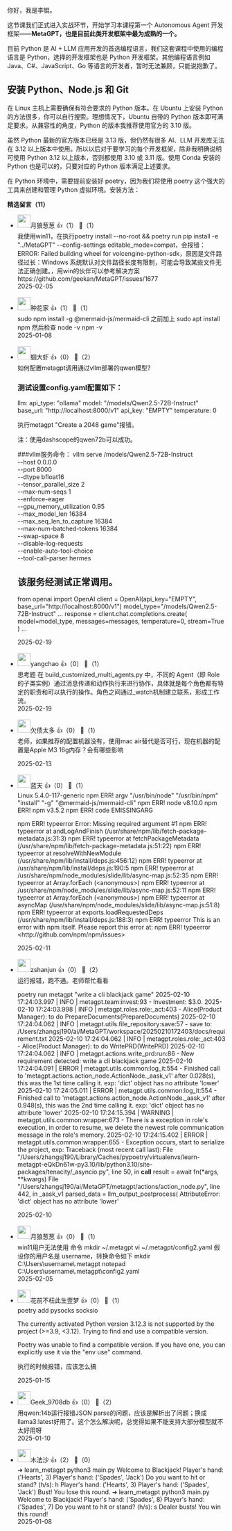 你好，我是李锟。

这节课我们正式进入实战环节，开始学习本课程第一个 Autonomous Agent 开发框架——**MetaGPT，也是目前此类开发框架中最为成熟的一个。**

目前 Python 是 AI + LLM 应用开发的首选编程语言，我们这套课程中使用的编程语言是 Python，选择的开发框架也是 Python 开发框架。其他编程语言例如 Java、C#、JavaScript、Go 等语言的开发者，暂时无法兼顾，只能说抱歉了。

## 安装 Python、Node.js 和 Git

在 Linux 主机上需要确保有符合要求的 Python 版本。在 Ubuntu 上安装 Python 的方法很多，你可以自行搜索。理想情况下，Ubuntu 自带的 Python 版本即可满足要求。从兼容性的角度，Python 的版本我推荐使用官方的 3.10 版。

虽然 Python 最新的官方版本已经是 3.13 版，但仍然有很多 AI、LLM 开发库无法在 3.12 以上版本中使用。所以以后对于要学习的每个开发框架，除非我明确说明可使用 Python 3.12 以上版本，否则都使用 3.10 或 3.11 版。使用 Conda 安装的 Python 也是可以的，只要对应的 Python 版本满足上述要求。

在 Python 环境中，需要提前安装好 poetry，因为我们将使用 poetry 这个强大的工具来创建和管理 Python 虚拟环境。安装方法：
<div><strong>精选留言（11）</strong></div><ul>
<li><img src="https://static001.geekbang.org/account/avatar/00/10/ce/30/eb380376.jpg" width="30px"><span>月狼葱葱</span> 👍（1） 💬（1）<div>我使用win11，在执行poetry install --no-root &amp;&amp; poetry run pip install -e &quot;..&#47;MetaGPT&quot; --config-settings editable_mode=compat，会报错： ERROR: Failed building wheel for volcengine-python-sdk，原因是文件路径过长：Windows 系统默认对文件路径长度有限制，可能会导致某些文件无法正确创建。，用win的伙伴可以参考解决方案 https:&#47;&#47;github.com&#47;geekan&#47;MetaGPT&#47;issues&#47;1677</div>2025-02-05</li><br/><li><img src="https://static001.geekbang.org/account/avatar/00/16/ae/e8/d01b90c3.jpg" width="30px"><span>种花家</span> 👍（1） 💬（1）<div>sudo npm install -g @mermaid-js&#47;mermaid-cli 之前加上 sudo apt install npm
然后检查 node -v
npm -v</div>2025-01-08</li><br/><li><img src="https://static001.geekbang.org/account/avatar/00/11/f6/75/f221dbbf.jpg" width="30px"><span>蝈大虾</span> 👍（0） 💬（2）<div>如何配置metagpt调用通过vllm部署的qwen模型?


### 测试设置config.yaml配置如下：
llm:
  api_type: &quot;ollama&quot; 
  model: &quot;&#47;models&#47;Qwen2.5-72B-Instruct&quot;
  base_url: &quot;http:&#47;&#47;localhost:8000&#47;v1&quot;
  api_key: &quot;EMPTY&quot;
  temperature: 0

执行metagpt &quot;Create a 2048 game&quot;报错。

注：使用dashscope的qwen72b可以成功。

###vllm服务命令：
vllm serve &#47;models&#47;Qwen2.5-72B-Instruct \
              --host 0.0.0.0 \
              --port 8000 \
              --dtype bfloat16 \
              --tensor_parallel_size 2 \
              --max-num-seqs 1 \
              --enforce-eager \
              --gpu_memory_utilization 0.95 \
              --max_model_len 16384 \
              --max_seq_len_to_capture 16384 \
              --max-num-batched-tokens 16384 \
              --swap-space 8 \
              --disable-log-requests \
              --enable-auto-tool-choice \
              --tool-call-parser hermes
			  


## 该服务经测试正常调用。
from openai import OpenAI
client = OpenAI(api_key=&quot;EMPTY&quot;, base_url=&quot;http:&#47;&#47;localhost:8000&#47;v1&quot;)
model_type=&quot;&#47;models&#47;Qwen2.5-72B-Instruct&quot;
...
response = client.chat.completions.create(
    model=model_type,
    messages=messages,
    temperature=0,
    stream=True
)
...</div>2025-02-19</li><br/><li><img src="https://static001.geekbang.org/account/avatar/00/0f/67/98/d5e08eb7.jpg" width="30px"><span>yangchao</span> 👍（0） 💬（1）<div>思考题
在 build_customized_multi_agents.py 中，不同的 Agent（即 Role 的子类实例）通过消息传递和动作执行来进行协作，具体就是每个角色都有特定的职责和可以执行的操作。角色之间通过_watch机制建立联系，形成工作流。</div>2025-02-19</li><br/><li><img src="https://static001.geekbang.org/account/avatar/00/10/c5/e6/50c5b805.jpg" width="30px"><span>欠债太多</span> 👍（0） 💬（1）<div>老师，如果推荐的配置机器没有，使用mac air替代是否可行，现在机器的配置是Apple M3 16g内存？会有哪些影响
</div>2025-02-13</li><br/><li><img src="https://static001.geekbang.org/account/avatar/00/14/cf/11/3128bf4d.jpg" width="30px"><span>蓝天</span> 👍（0） 💬（1）<div>Linux 5.4.0-117-generic
npm ERR! argv &quot;&#47;usr&#47;bin&#47;node&quot; &quot;&#47;usr&#47;bin&#47;npm&quot; &quot;install&quot; &quot;-g&quot; &quot;@mermaid-js&#47;mermaid-cli&quot;
npm ERR! node v8.10.0
npm ERR! npm  v3.5.2
npm ERR! code EMISSINGARG

npm ERR! typeerror Error: Missing required argument #1
npm ERR! typeerror     at andLogAndFinish (&#47;usr&#47;share&#47;npm&#47;lib&#47;fetch-package-metadata.js:31:3)
npm ERR! typeerror     at fetchPackageMetadata (&#47;usr&#47;share&#47;npm&#47;lib&#47;fetch-package-metadata.js:51:22)
npm ERR! typeerror     at resolveWithNewModule (&#47;usr&#47;share&#47;npm&#47;lib&#47;install&#47;deps.js:456:12)
npm ERR! typeerror     at &#47;usr&#47;share&#47;npm&#47;lib&#47;install&#47;deps.js:190:5
npm ERR! typeerror     at &#47;usr&#47;share&#47;npm&#47;node_modules&#47;slide&#47;lib&#47;async-map.js:52:35
npm ERR! typeerror     at Array.forEach (&lt;anonymous&gt;)
npm ERR! typeerror     at &#47;usr&#47;share&#47;npm&#47;node_modules&#47;slide&#47;lib&#47;async-map.js:52:11
npm ERR! typeerror     at Array.forEach (&lt;anonymous&gt;)
npm ERR! typeerror     at asyncMap (&#47;usr&#47;share&#47;npm&#47;node_modules&#47;slide&#47;lib&#47;async-map.js:51:8)
npm ERR! typeerror     at exports.loadRequestedDeps (&#47;usr&#47;share&#47;npm&#47;lib&#47;install&#47;deps.js:188:3)
npm ERR! typeerror This is an error with npm itself. Please report this error at:
npm ERR! typeerror     &lt;http:&#47;&#47;github.com&#47;npm&#47;npm&#47;issues&gt;
</div>2025-02-11</li><br/><li><img src="http://thirdwx.qlogo.cn/mmopen/vi_32/oCx7GX9P4w5cml1cpbFD1x21Biad3MLCTOhTPJvicRW3xp9C8xTgdiaOSdpFyvibKSfcD1LL4miaT7VtqqKms6rgujg/132" width="30px"><span>zshanjun</span> 👍（0） 💬（2）<div>运行报错，跑不通。老师帮忙看看

poetry run metagpt &quot;write a cli blackjack game&quot;
2025-02-10 17:24:03.997 | INFO     | metagpt.team:invest:93 - Investment: $3.0.
2025-02-10 17:24:03.998 | INFO     | metagpt.roles.role:_act:403 - Alice(Product Manager): to do PrepareDocuments(PrepareDocuments)
2025-02-10 17:24:04.062 | INFO     | metagpt.utils.file_repository:save:57 - save to: &#47;Users&#47;zhangsj190&#47;ai&#47;MetaGPT&#47;workspace&#47;20250210172403&#47;docs&#47;requirement.txt
2025-02-10 17:24:04.062 | INFO     | metagpt.roles.role:_act:403 - Alice(Product Manager): to do WritePRD(WritePRD)
2025-02-10 17:24:04.062 | INFO     | metagpt.actions.write_prd:run:86 - New requirement detected: write a cli blackjack game
2025-02-10 17:24:04.091 | ERROR    | metagpt.utils.common:log_it:554 - Finished call to &#39;metagpt.actions.action_node.ActionNode._aask_v1&#39; after 0.028(s), this was the 1st time calling it. exp: &#39;dict&#39; object has no attribute &#39;lower&#39;
2025-02-10 17:24:05.011 | ERROR    | metagpt.utils.common:log_it:554 - Finished call to &#39;metagpt.actions.action_node.ActionNode._aask_v1&#39; after 0.948(s), this was the 2nd time calling it. exp: &#39;dict&#39; object has no attribute &#39;lower&#39;
2025-02-10 17:24:15.394 | WARNING  | metagpt.utils.common:wrapper:673 - There is a exception in role&#39;s execution, in order to resume, we delete the newest role communication message in the role&#39;s memory.
2025-02-10 17:24:15.402 | ERROR    | metagpt.utils.common:wrapper:655 - Exception occurs, start to serialize the project, exp:
Traceback (most recent call last):
  File &quot;&#47;Users&#47;zhangsj190&#47;Library&#47;Caches&#47;pypoetry&#47;virtualenvs&#47;learn-metagpt-eQkDn61w-py3.10&#47;lib&#47;python3.10&#47;site-packages&#47;tenacity&#47;_asyncio.py&quot;, line 50, in __call__
    result = await fn(*args, **kwargs)
  File &quot;&#47;Users&#47;zhangsj190&#47;ai&#47;MetaGPT&#47;metagpt&#47;actions&#47;action_node.py&quot;, line 442, in _aask_v1
    parsed_data = llm_output_postprocess(
AttributeError: &#39;dict&#39; object has no attribute &#39;lower&#39;



</div>2025-02-10</li><br/><li><img src="https://static001.geekbang.org/account/avatar/00/10/ce/30/eb380376.jpg" width="30px"><span>月狼葱葱</span> 👍（0） 💬（1）<div>win11用户无法使用 命令
mkdir ~&#47;.metagpt
vi ~&#47;.metagpt&#47;config2.yaml 
假设你的用户名是 username，转换命令如下
mkdir C:\Users\username\.metagpt
notepad C:\Users\username\.metagpt\config2.yaml</div>2025-02-05</li><br/><li><img src="https://static001.geekbang.org/account/avatar/00/11/2d/4f/01a64939.jpg" width="30px"><span>花前不枉此生壹梦</span> 👍（0） 💬（1）<div>poetry add pysocks socksio 

The currently activated Python version 3.12.3 is not supported by the project (&gt;=3.9, &lt;3.12).
Trying to find and use a compatible version. 

Poetry was unable to find a compatible version. If you have one, you can explicitly use it via the &quot;env use&quot; command.

执行的时候报错，应该怎么搞
</div>2025-01-15</li><br/><li><img src="" width="30px"><span>Geek_9708db</span> 👍（0） 💬（2）<div>用qwen:14b运行报错JSON parse的问题，应该是解析出了问题；换成llama3:latest好用了。这个怎么解决呢，总觉得如果不能支持大部分模型就不太好用呀</div>2025-01-10</li><br/><li><img src="https://static001.geekbang.org/account/avatar/00/12/fd/0c/a261048b.jpg" width="30px"><span>木法沙</span> 👍（2） 💬（0）<div>➜  learn_metagpt python3 main.py
Welcome to Blackjack!
Player&#39;s hand: (&#39;Hearts&#39;, 3)
Player&#39;s hand: (&#39;Spades&#39;, &#39;Jack&#39;)
Do you want to hit or stand? (h&#47;s): h
Player&#39;s hand: (&#39;Hearts&#39;, 3)
Player&#39;s hand: (&#39;Spades&#39;, &#39;Jack&#39;)
Bust! You lose this round.
➜  learn_metagpt python3 main.py
Welcome to Blackjack!
Player&#39;s hand: (&#39;Spades&#39;, 8)
Player&#39;s hand: (&#39;Spades&#39;, 7)
Do you want to hit or stand? (h&#47;s): s
Dealer busts! You win this round!</div>2025-01-08</li><br/>
</ul>